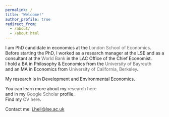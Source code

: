 ```yaml
---
permalink: /
title: "Welcome!"
author_profile: true
redirect_from: 
  - /about/
  - /about.html
---
```


I am PhD candidate in economics at the <a href="https://www.lse.ac.uk/economics/people/research-students/anton-heil/" style="color: #666; text-decoration: none;">London School of Economics</a>.  
Before starting the PhD, I worked as a research manager at the LSE and as a consultant at the <a href="https://www.worldbank.org/en/region/lac" style="color: #666; text-decoration: none;">World Bank</a> in the LAC Office of the Chief Economist.  
I hold a BA in Philosophy & Economics from the <a href="https://www.uni-bayreuth.de/en/bachelor/economics" style="color: #666; text-decoration: none;">University of Bayreuth</a>  
and an MA in Economics from <a href="https://econ.berkeley.edu/" style="color: #666; text-decoration: none;">University of California, Berkeley</a>.

My research is in Development and Environmental Economics.

You can learn more about my <a href="https://ajheil.github.io/publications/" style="color: #666; text-decoration: none;">research here</a>  
and in my <a href="https://scholar.google.com/citations?user=XTGAa9wAAAAJ&hl=en" style="color: #666; text-decoration: none;">Google Scholar</a> profile.  
Find my <a href="https://ajheil.github.io/publications/cv.pdf" style="color: #666; text-decoration: none;">CV here</a>.

Contact me: <a href="mailto:j.heil@lse.ac.uk" style="color: #666; text-decoration: none;">j.heil@lse.ac.uk</a>
